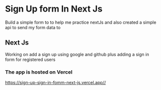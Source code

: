 # Sign Up form In Next Js

Build a simple form to to help me practice nextJs and also created a simple api to send my form data to

## Next Js

Working on add a sign up using google and github plus adding a sign in form for registered users

### The app is hosted on Vercel

<https://sign-up-sign-in-fomm-next-js.vercel.app//>
